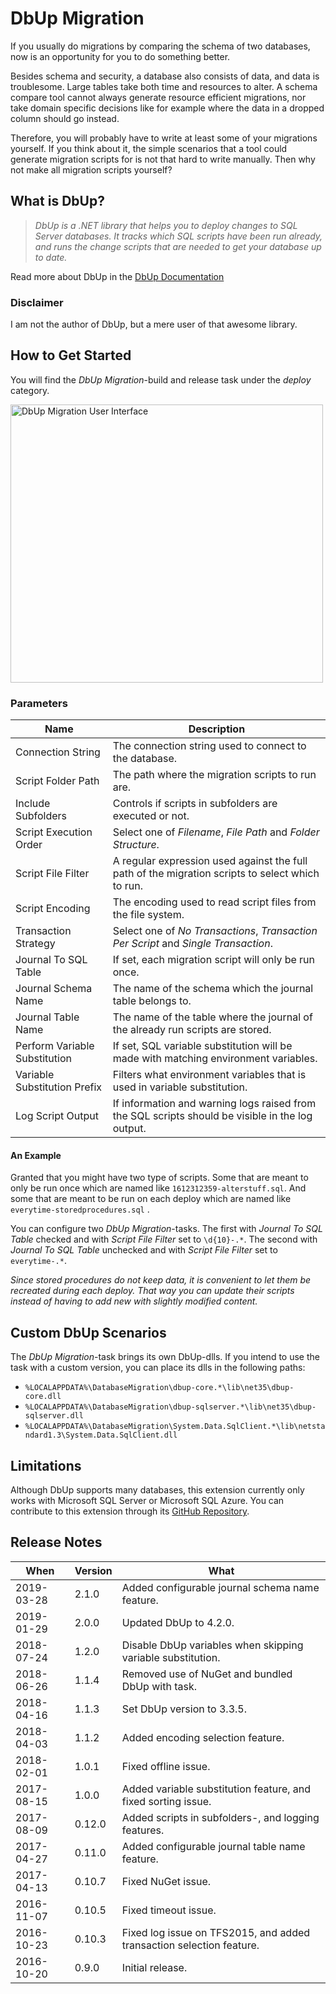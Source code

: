 # DbUp Migration

If you usually do migrations by comparing the schema of two databases, now is an opportunity for you to do something better.

Besides schema and security, a database also consists of data, and data is troublesome. Large tables take both time and resources to alter. A schema compare tool cannot always generate resource efficient migrations, nor take domain specific decisions like for example where the data in a dropped column should go instead.

Therefore, you will probably have to write at least some of your migrations yourself. If you think about it, the simple scenarios that a tool could generate migration scripts for is not that hard to write manually. Then why not make all migration scripts yourself?

## What is DbUp?

> *DbUp is a .NET library that helps you to deploy changes to SQL Server databases. It tracks which SQL scripts have been run already, and runs the change scripts that are needed to get your database up to date.*

Read more about DbUp in the [DbUp Documentation](http://dbup.readthedocs.io)

### Disclaimer

I am not the author of DbUp, but a mere user of that awesome library.

## How to Get Started

You will find the *DbUp Migration*-build and release task under the *deploy* category.

<img src="https://github.com/johanclasson/vso-agent-tasks/raw/master/DbUpMigration/example.png" alt="DbUp Migration User Interface" width="500" height="445">

### Parameters

| Name                          | Description                                                                                      |
| ----------------------------- | ------------------------------------------------------------------------------------------------ |
| Connection String             | The connection string used to connect to the database.                                           |
| Script Folder Path            | The path where the migration scripts to run are.                                                 |
| Include Subfolders            | Controls if scripts in subfolders are executed or not.                                           |
| Script Execution Order        | Select one of *Filename*, *File Path* and *Folder Structure*.                                    |
| Script File Filter            | A regular expression used against the full path of the migration scripts to select which to run. |
| Script Encoding               | The encoding used to read script files from the file system.                                     |
| Transaction Strategy          | Select one of *No Transactions*, *Transaction Per Script* and *Single Transaction*.              |
| Journal To SQL Table          | If set, each migration script will only be run once.                                             |
| Journal Schema Name           | The name of the schema which the journal table belongs to.                                       |
| Journal Table Name            | The name of the table where the journal of the already run scripts are stored.                   |
| Perform Variable Substitution | If set, SQL variable substitution will be made with matching environment variables.              |
| Variable Substitution Prefix  | Filters what environment variables that is used in variable substitution.                        |
| Log Script Output             | If information and warning logs raised from the SQL scripts should be visible in the log output. |

#### An Example

Granted that you might have two type of scripts. Some that are meant to only be run once which are named like `1612312359-alterstuff.sql`. And some that are meant to be run on each deploy which are named like `everytime-storedprocedures.sql` .

You can configure two *DbUp Migration*-tasks. The first with *Journal To SQL Table* checked and with *Script File Filter* set to `\d{10}-.*`. The second with *Journal To SQL Table* unchecked and with *Script File Filter* set to `everytime-.*`.

*Since stored procedures do not keep data, it is convenient to let them be recreated during each deploy. That way you can update their scripts instead of having to add new with slightly modified content.*

## Custom DbUp Scenarios

The *DbUp Migration*-task brings its own DbUp-dlls. If you intend to use the task with a custom version, you can place its dlls in the following paths:

* `%LOCALAPPDATA%\DatabaseMigration\dbup-core.*\lib\net35\dbup-core.dll`
* `%LOCALAPPDATA%\DatabaseMigration\dbup-sqlserver.*\lib\net35\dbup-sqlserver.dll`
* `%LOCALAPPDATA%\DatabaseMigration\System.Data.SqlClient.*\lib\netstandard1.3\System.Data.SqlClient.dll`

## Limitations

Although DbUp supports many databases, this extension currently only works with Microsoft SQL Server or Microsoft SQL Azure. You can contribute to this extension through its [GitHub Repository](https://github.com/johanclasson/vso-agent-tasks/tree/master/DbUpMigration).

## Release Notes

| When       | Version | What                                                                 |
| ---------- | ------- | -------------------------------------------------------------------- |
| 2019-03-28 | 2.1.0   | Added configurable journal schema name feature.                      |
| 2019-01-29 | 2.0.0   | Updated DbUp to 4.2.0.                                               |
| 2018-07-24 | 1.2.0   | Disable DbUp variables when skipping variable substitution.          |
| 2018-06-26 | 1.1.4   | Removed use of NuGet and bundled DbUp with task.                     |
| 2018-04-16 | 1.1.3   | Set DbUp version to 3.3.5.                                           |
| 2018-04-03 | 1.1.2   | Added encoding selection feature.                                    |
| 2018-02-01 | 1.0.1   | Fixed offline issue.                                                 |
| 2017-08-15 | 1.0.0   | Added variable substitution feature, and fixed sorting issue.        |
| 2017-08-09 | 0.12.0  | Added scripts in subfolders-, and logging features.                  |
| 2017-04-27 | 0.11.0  | Added configurable journal table name feature.                       |
| 2017-04-13 | 0.10.7  | Fixed NuGet issue.                                                   |
| 2016-11-07 | 0.10.5  | Fixed timeout issue.                                                 |
| 2016-10-23 | 0.10.3  | Fixed log issue on TFS2015, and added transaction selection feature. |
| 2016-10-20 | 0.9.0   | Initial release.                                                     |
